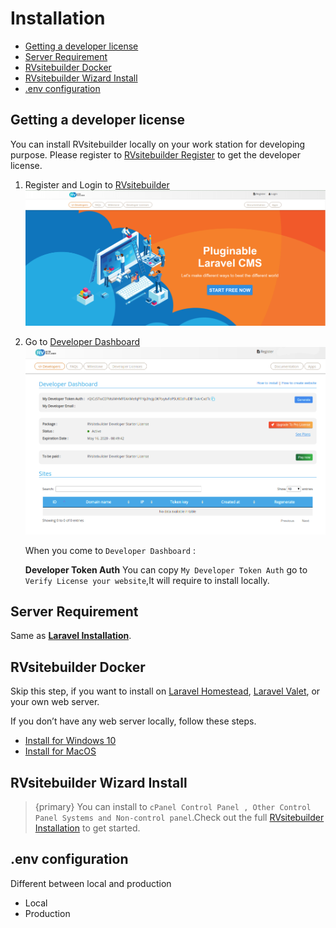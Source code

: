 # Installation

- [Getting a developer license](#getting-a-developer-license)
- [Server Requirement](#server-requirement)
- [RVsitebuilder Docker](#rvsitebuilder-docker)
- [RVsitebuilder Wizard Install](#rvsitebuilder-wizard-install)
- [.env configuration](#env-configuration)

## Getting a developer license

You can install RVsitebuilder locally on your work station for developing purpose. Please register to [RVsitebuilder Register](https://dev.rvsitebuilder.com/) to get the developer license.

1. Register and Login to [RVsitebuilder](https://dev.rvsitebuilder.com/)
   ![DeveloperDashboard](images/Installation/Developer-license-index.png)

2. Go to [Developer Dashboard](https://dev.rvsitebuilder.com/devportal)
   ![DeveloperDashboard](images/Installation/Developer-license.png)

   When you come to `Developer Dashboard` :

   **Developer Token Auth** You can copy `My Developer Token Auth` go to `Verify License your website`,It will require to install locally.

## Server Requirement

Same as [**Laravel Installation**](https://laravel.com/docs/master/installation#server-requirements).

## RVsitebuilder Docker

Skip this step, if you want to install on [Laravel Homestead](https://laravel.com/docs/master/homestead), [Laravel Valet](https://laravel.com/docs/master/valet), or your own web server.

If you don’t have any web server locally, follow these steps.

- [Install for Windows 10](installation-for-windows10.md)
- [Install for MacOS](installation-for-macos.md)

## RVsitebuilder Wizard Install

> {primary} You can install to `cPanel Control Panel , Other Control Panel Systems and Non-control panel`.Check out the full [RVsitebuilder Installation](https://user.rvsitebuilder.com/docs/master/en/installation) to get started.

<!-- Please follow these steps:

1 Open browser http://<local_ip>:8080

2 Waiting installation.
![DeveloperDashboard](images/sb7_wizard_install.png)

3 System will redirect to admin page, you can login by following credential:

```
admin user: admin\@admin.com
admin pass: 1234
```

![DeveloperDashboard](images/sb7_admin_login.png)

4. Enter developer token at manage app. -->

## .env configuration

Different between local and production

- Local
- Production
